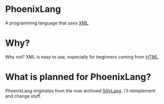 ﻿# PhoenixLang
A programming language that uses [XML](https://en.wikipedia.org/wiki/XML).

# Why?
Why not? XML is easy to use, especially for beginners coming from [HTML](https://en.wikipedia.org/wiki/HTML).

# What is planned for PhoenixLang?
PhoenixLang originates from the now archived [SillyLang](https://github.com/j4cegh/SillyLang). I'll reimplement and change stuff.
